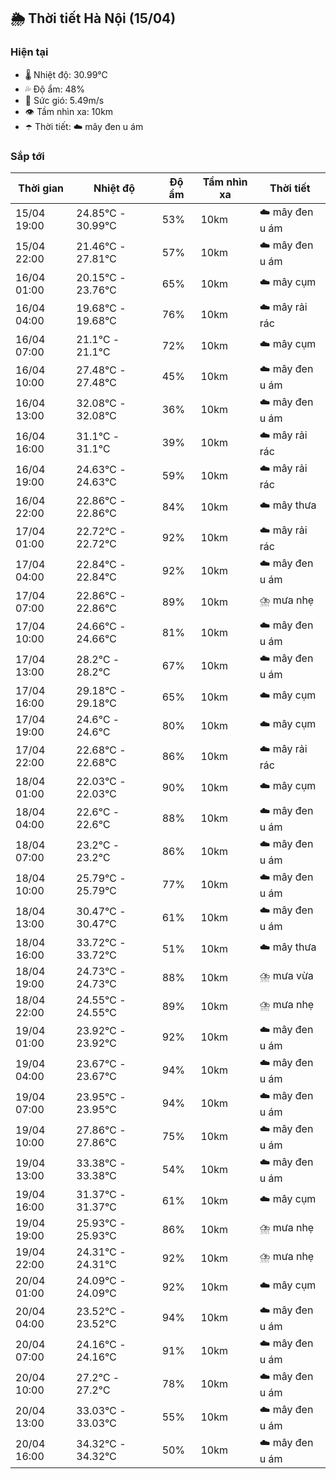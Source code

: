 ## 🌦️ Thời tiết Hà Nội (15/04)

### Hiện tại

- 🌡️ Nhiệt độ: 30.99℃
- 💦 Độ ẩm: 48%
- 💨 Sức gió: 5.49m/s
- 👁️ Tầm nhìn xa: 10km
- ☂️ Thời tiết: ☁️ mây đen u ám

### Sắp tới

| Thời gian | Nhiệt độ | Độ ẩm | Tầm nhìn xa | Thời tiết |
| --- | --- | --- | --- | --- |
| 15/04 19:00 | 24.85℃ - 30.99℃ | 53% | 10km | ☁️ mây đen u ám |
| 15/04 22:00 | 21.46℃ - 27.81℃ | 57% | 10km | ☁️ mây đen u ám |
| 16/04 01:00 | 20.15℃ - 23.76℃ | 65% | 10km | ☁️ mây cụm |
| 16/04 04:00 | 19.68℃ - 19.68℃ | 76% | 10km | ☁️ mây rải rác |
| 16/04 07:00 | 21.1℃ - 21.1℃ | 72% | 10km | ☁️ mây cụm |
| 16/04 10:00 | 27.48℃ - 27.48℃ | 45% | 10km | ☁️ mây đen u ám |
| 16/04 13:00 | 32.08℃ - 32.08℃ | 36% | 10km | ☁️ mây đen u ám |
| 16/04 16:00 | 31.1℃ - 31.1℃ | 39% | 10km | ☁️ mây rải rác |
| 16/04 19:00 | 24.63℃ - 24.63℃ | 59% | 10km | ☁️ mây rải rác |
| 16/04 22:00 | 22.86℃ - 22.86℃ | 84% | 10km | ☁️ mây thưa |
| 17/04 01:00 | 22.72℃ - 22.72℃ | 92% | 10km | ☁️ mây rải rác |
| 17/04 04:00 | 22.84℃ - 22.84℃ | 92% | 10km | ☁️ mây đen u ám |
| 17/04 07:00 | 22.86℃ - 22.86℃ | 89% | 10km | ⛈️ mưa nhẹ |
| 17/04 10:00 | 24.66℃ - 24.66℃ | 81% | 10km | ☁️ mây đen u ám |
| 17/04 13:00 | 28.2℃ - 28.2℃ | 67% | 10km | ☁️ mây đen u ám |
| 17/04 16:00 | 29.18℃ - 29.18℃ | 65% | 10km | ☁️ mây cụm |
| 17/04 19:00 | 24.6℃ - 24.6℃ | 80% | 10km | ☁️ mây cụm |
| 17/04 22:00 | 22.68℃ - 22.68℃ | 86% | 10km | ☁️ mây rải rác |
| 18/04 01:00 | 22.03℃ - 22.03℃ | 90% | 10km | ☁️ mây cụm |
| 18/04 04:00 | 22.6℃ - 22.6℃ | 88% | 10km | ☁️ mây đen u ám |
| 18/04 07:00 | 23.2℃ - 23.2℃ | 86% | 10km | ☁️ mây đen u ám |
| 18/04 10:00 | 25.79℃ - 25.79℃ | 77% | 10km | ☁️ mây đen u ám |
| 18/04 13:00 | 30.47℃ - 30.47℃ | 61% | 10km | ☁️ mây đen u ám |
| 18/04 16:00 | 33.72℃ - 33.72℃ | 51% | 10km | ☁️ mây thưa |
| 18/04 19:00 | 24.73℃ - 24.73℃ | 88% | 10km | ⛈️ mưa vừa |
| 18/04 22:00 | 24.55℃ - 24.55℃ | 89% | 10km | ⛈️ mưa nhẹ |
| 19/04 01:00 | 23.92℃ - 23.92℃ | 92% | 10km | ☁️ mây đen u ám |
| 19/04 04:00 | 23.67℃ - 23.67℃ | 94% | 10km | ☁️ mây đen u ám |
| 19/04 07:00 | 23.95℃ - 23.95℃ | 94% | 10km | ☁️ mây đen u ám |
| 19/04 10:00 | 27.86℃ - 27.86℃ | 75% | 10km | ☁️ mây đen u ám |
| 19/04 13:00 | 33.38℃ - 33.38℃ | 54% | 10km | ☁️ mây đen u ám |
| 19/04 16:00 | 31.37℃ - 31.37℃ | 61% | 10km | ☁️ mây cụm |
| 19/04 19:00 | 25.93℃ - 25.93℃ | 86% | 10km | ⛈️ mưa nhẹ |
| 19/04 22:00 | 24.31℃ - 24.31℃ | 92% | 10km | ⛈️ mưa nhẹ |
| 20/04 01:00 | 24.09℃ - 24.09℃ | 92% | 10km | ☁️ mây cụm |
| 20/04 04:00 | 23.52℃ - 23.52℃ | 94% | 10km | ☁️ mây đen u ám |
| 20/04 07:00 | 24.16℃ - 24.16℃ | 91% | 10km | ☁️ mây đen u ám |
| 20/04 10:00 | 27.2℃ - 27.2℃ | 78% | 10km | ☁️ mây đen u ám |
| 20/04 13:00 | 33.03℃ - 33.03℃ | 55% | 10km | ☁️ mây đen u ám |
| 20/04 16:00 | 34.32℃ - 34.32℃ | 50% | 10km | ☁️ mây đen u ám |
